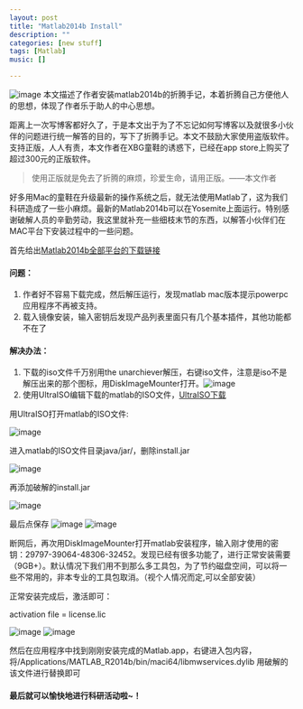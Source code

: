 ```yaml
---
layout: post
title: "Matlab2014b Install"
description: ""
categories: [new stuff]
tags: [Matlab]
music: []

---
```


![image](/assets/images/2014-11-18-matlab.png)
本文描述了作者安装matlab2014b的折腾手记，本着折腾自己方便他人的思想，体现了作者乐于助人的中心思想。
<!-- more -->
距离上一次写博客都好久了，于是本文出于为了不忘记如何写博客以及就很多小伙伴的问题进行统一解答的目的，写下了折腾手记。本文不鼓励大家使用盗版软件。支持正版，人人有责，本文作者在XBG童鞋的诱惑下，已经在app store上购买了超过300元的正版软件。

>使用正版就是免去了折腾的麻烦，珍爱生命，请用正版。——本文作者

好多用Mac的童鞋在升级最新的操作系统之后，就无法使用Matlab了，这为我们科研造成了一些小麻烦。最新的Matlab2014b可以在Yosemite上面运行。特别感谢破解人员的辛勤劳动，我这里就补充一些细枝末节的东西，以解答小伙伴们在MAC平台下安装过程中的一些问题。

首先给出[Matlab2014b全部平台的下载链接](http://bbs.feng.com/read-htm-tid-8467093.html)

#### 问题：
1. 作者好不容易下载完成，然后解压运行，发现matlab mac版本提示powerpc应用程序不再被支持。
2. 载入镜像安装，输入密钥后发现产品列表里面只有几个基本插件，其他功能都不在了

#### 解决办法：
1. 下载的iso文件千万别用the unarchiever解压，右键iso文件，注意是iso不是解压出来的那个图标，用DiskImageMounter打开。![image](/assets/images/2014-11-18-matlab1.png)
2. 使用UltraISO编辑下载的matlab的ISO文件，[UltraISO下载](http://www.downxia.com/downinfo/659.html)

用UltraISO打开matlab的ISO文件:

![image](/assets/images/2014-11-18-matlab3.png)

进入matlab的ISO文件目录java/jar/，删除install.jar

![image](/assets/images/2014-11-18-matlab4.png)

再添加破解的install.jar

![image](/assets/images/2014-11-18-matlab5.png)

最后点保存
![image](/assets/images/2014-11-18-matlab6.png)
![image](/assets/images/2014-11-18-matlab7.png)

断网后，再次用DiskImageMounter打开matlab安装程序，输入刚才使用的密钥：29797-39064-48306-32452。发现已经有很多功能了，进行正常安装需要（9GB+）。默认情况下我们用不到那么多工具包，为了节约磁盘空间，可以将一些不常用的，非本专业的工具包取消。（视个人情况而定,可以全部安装）

正常安装完成后，激活即可：
activation file = license.lic

![image](/assets/images/2014-11-18-matlab8.png)
![image](/assets/images/2014-11-18-matlab9.png)

然后在应用程序中找到刚刚安装完成的Matlab.app，右键进入包内容，将/Applications/MATLAB_R2014b/bin/maci64/libmwservices.dylib 用破解的该文件进行替换即可

#### 最后就可以愉快地进行科研活动啦~！